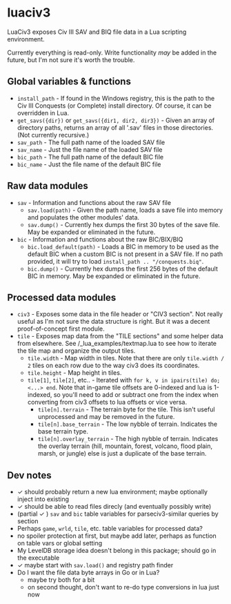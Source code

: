 # luaciv3

LuaCiv3 exposes Civ III SAV and BIQ file data in a Lua scripting environment.

Currently everything is read-only. Write functionality *may* be added in the
future, but I'm not sure it's worth the trouble.

## Global variables & functions

- `install_path` -  If found in the Windows registry, this is the path to the
Civ III Conquests (or Complete) install directory. Of course, it can be overridden in Lua.
- `get_savs({dir})` or `get_savs({dir1, dir2, dir3})` - Given an array of
directory paths, returns an array of all '.sav' files in those directories.
(Not currently recursive.)
- `sav_path` - The full path name of the loaded SAV file
- `sav_name` - Just the file name of the loaded SAV file
- `bic_path` - The full path name of the default BIC file
- `bic_name` - Just the file name of the default BIC file

## Raw data modules

- `sav` - Information and functions about the raw SAV file
  - `sav.load(path)` - Given the path name, loads a save file into memory and
  populates the other modules' data.
  - `sav.dump()` - Currently hex dumps the first 30 bytes of the save file. May
  be expanded or eliminated in the future.
- `bic` - Information and functions about the raw BIC/BIX/BIQ
  - `bic.load_default(path)` - Loads a BIC in memory to be used as the default
  BIC when a custom BIC is not present in a SAV file. If no path provided, it
  will try to load `install_path .. "/conquests.biq"`.
  - `bic.dump()` - Currently hex dumps the first 256 bytes of the default BIC in
  memory. May be expanded or eliminated in the future.

## Processed data modules

- `civ3` - Exposes some data in the file header or "CIV3 section". Not really
useful as I'm not sure the data structure is right. But it was a decent
proof-of-concept first module.
- `tile` - Exposes map data from the "TILE sections" and some helper data from
elsewhere. See /\_lua\_examples/textmap.lua to see how to iterate the tile map
and organize the output tiles.
  - `tile.width` - Map width in tiles. Note that there are only `tile.width / 2`
  tiles on each row due to the way civ3 does its coordinates.
  - `tile.height` - Map height in tiles.
  - `tile[1]`, `tile[2]`, etc.. - Iterated with `for k, v in ipairs(tile) do; <...> end`. Note that in-game tile offsets are 0-indexed and lua is 1-indexed, so you'll need to add or subtract one from the index when converting from civ3 offsets to lua offsets or vice versa.
    - `tile[n].terrain` - The terrain byte for the tile. This isn't useful unprocessed and may be removed in the future.
    - `tile[n].base_terrain` - The low nybble of terrain. Indicates the base terrain type.
    - `tile[n].overlay_terrain` - The high nybble of terrain. Indicates the overlay terrain (hill, mountain, forest, volcano, flood plain, marsh, or jungle) else is just a duplicate of the base terrain.


## Dev notes

- ✓ should probably return a new lua environment; maybe optionally inject into existing
- ✓ should be able to read files direcly (and eventually possibly write)
- (partial ✓ ) `sav` and `bic` table variables for parseciv3-similar queries by section
- Perhaps `game`, `wrld`, `tile`, etc. table variables for processed data?
- no spoiler protection at first, but maybe add later, perhaps as function on table vars or global setting
- My LevelDB storage idea doesn't belong in this package; should go in the executable
- ✓ maybe start with `sav.load()` and registry path finder
- Do I want the file data byte arrays in Go or in Lua?
  - maybe try both for a bit
  - on second thought, don't want to re-do type conversions in lua just now
